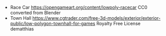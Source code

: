 - Race Car
	https://opengameart.org/content/lowpoly-racecar
	CC0
	converted from Blender
- Town Hall
	https://www.cgtrader.com/free-3d-models/exterior/exterior-public/low-polygon-townhall-for-games
	Royalty Free License
	dematthias